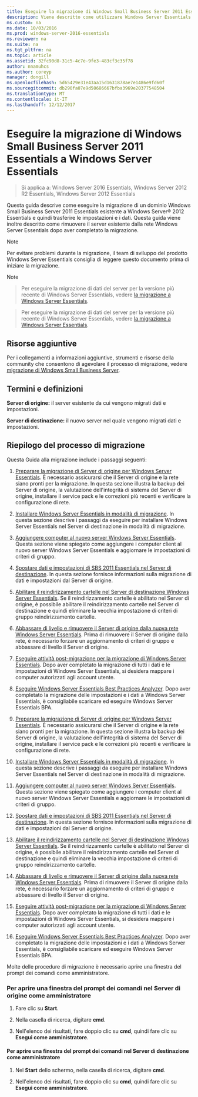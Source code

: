 ```yaml
---
title: Eseguire la migrazione di Windows Small Business Server 2011 Essentials a Windows Server Essentials
description: Viene descritto come utilizzare Windows Server Essentials
ms.custom: na
ms.date: 10/03/2016
ms.prod: windows-server-2016-essentials
ms.reviewer: na
ms.suite: na
ms.tgt_pltfrm: na
ms.topic: article
ms.assetid: 32fc90d8-31c5-4c7e-9fe3-483cf3c35f78
author: nnamuhcs
ms.author: coreyp
manager: dongill
ms.openlocfilehash: 5d65429e31e43aa15d1631878ae7e1486e9fd60f
ms.sourcegitcommit: db290fa07e9d50686667bfba3969e20377548504
ms.translationtype: MT
ms.contentlocale: it-IT
ms.lasthandoff: 12/12/2017
---
```

# <a name="migrate-windows-small-business-server-2011-essentials-to-windows-server-essentials"></a>Eseguire la migrazione di Windows Small Business Server 2011 Essentials a Windows Server Essentials

>Si applica a: Windows Server 2016 Essentials, Windows Server 2012 R2 Essentials, Windows Server 2012 Essentials

Questa guida descrive come eseguire la migrazione di un dominio Windows Small Business Server 2011 Essentials esistente a Windows Server® 2012 Essentials e quindi trasferire le impostazioni e i dati. Questa guida viene inoltre descritto come rimuovere il server esistente dalla rete Windows Server Essentials dopo aver completato la migrazione.  
  
> [!NOTE]
>  Per evitare problemi durante la migrazione, il team di sviluppo del prodotto Windows Server Essentials consiglia di leggere questo documento prima di iniziare la migrazione.  
  
> [!NOTE]

>  Per eseguire la migrazione di dati del server per la versione più recente di Windows Server Essentials, vedere [la migrazione a Windows Server Essentials](Migrate-from-Previous-Versions-to-Windows-Server-Essentials-or-Windows-Server-Essentials-Experience.md).  

>  Per eseguire la migrazione di dati del server per la versione più recente di Windows Server Essentials, vedere [la migrazione a Windows Server Essentials](../migrate/Migrate-from-Previous-Versions-to-Windows-Server-Essentials-or-Windows-Server-Essentials-Experience.md).  

  
## <a name="additional-resources"></a>Risorse aggiuntive  
 Per i collegamenti a informazioni aggiuntive, strumenti e risorse della community che consentono di agevolare il processo di migrazione, vedere [migrazione di Windows Small Business Server](https://go.microsoft.com/fwlink/?LinkId=217520).  
  
## <a name="terms-and-definitions"></a>Termini e definizioni  
 **Server di origine:** il server esistente da cui vengono migrati dati e impostazioni.  
  
 **Server di destinazione:** il nuovo server nel quale vengono migrati dati e impostazioni.  
  
## <a name="migration-process-summary"></a>Riepilogo del processo di migrazione  
 Questa Guida alla migrazione include i passaggi seguenti:  
  

1.  [Preparare la migrazione di Server di origine per Windows Server Essentials](Prepare-your-Source-Server-for-Windows-Server-Essentials-migration.md).  È necessario assicurarsi che il Server di origine e la rete siano pronti per la migrazione. In questa sezione illustra la backup dei Server di origine, la valutazione dell'integrità di sistema del Server di origine, installare il service pack e le correzioni più recenti e verificare la configurazione di rete.  
  
2.  [Installare Windows Server Essentials in modalità di migrazione](Install-Windows-Server-Essentials-in-migration-mode.md).  In questa sezione descrive i passaggi da eseguire per installare Windows Server Essentials nel Server di destinazione in modalità di migrazione.  
  
3.  [Aggiungere computer al nuovo server Windows Server Essentials](Join-computers-to-the-new-Windows-Server-Essentials-server.md).  Questa sezione viene spiegato come aggiungere i computer client al nuovo server Windows Server Essentials e aggiornare le impostazioni di criteri di gruppo.  
  
4.  [Spostare dati e impostazioni di SBS 2011 Essentials nel Server di destinazione](Move-Windows-SBS-2011-Essentials-settings-and-data-to-the-Destination-Server-for-Windows-Server-Essentials-migration.md).  In questa sezione fornisce informazioni sulla migrazione di dati e impostazioni dal Server di origine.  
  
5.  [Abilitare il reindirizzamento cartelle nel Server di destinazione Windows Server Essentials](Enable-folder-redirection-on-the-Windows-Server-Essentials-Destination-Server.md).  Se il reindirizzamento cartelle è abilitato nel Server di origine, è possibile abilitare il reindirizzamento cartelle nel Server di destinazione e quindi eliminare la vecchia impostazione di criteri di gruppo reindirizzamento cartelle.  
  
6.  [Abbassare di livello e rimuovere il Server di origine dalla nuova rete Windows Server Essentials](Demote-and-remove-the-Source-Server-from-the-new-Windows-Server-Essentials-network.md).  Prima di rimuovere il Server di origine dalla rete, è necessario forzare un aggiornamento di criteri di gruppo e abbassare di livello il Server di origine.  
  
7.  [Eseguire attività post-migrazione per la migrazione di Windows Server Essentials](Perform-post-migration-tasks-for-Windows-Server-Essentials-migration.md).  Dopo aver completato la migrazione di tutti i dati e le impostazioni di Windows Server Essentials, si desidera mappare i computer autorizzati agli account utente.  
  
8.  [Eseguire Windows Server Essentials Best Practices Analyzer](Run-the-Windows-Server-Essentials-Best-Practices-Analyzer.md).  Dopo aver completato la migrazione delle impostazioni e i dati a Windows Server Essentials, è consigliabile scaricare ed eseguire Windows Server Essentials BPA.  

1.  [Preparare la migrazione di Server di origine per Windows Server Essentials](../migrate/Prepare-your-Source-Server-for-Windows-Server-Essentials-migration.md).  È necessario assicurarsi che il Server di origine e la rete siano pronti per la migrazione. In questa sezione illustra la backup dei Server di origine, la valutazione dell'integrità di sistema del Server di origine, installare il service pack e le correzioni più recenti e verificare la configurazione di rete.  
  
2.  [Installare Windows Server Essentials in modalità di migrazione](../migrate/Install-Windows-Server-Essentials-in-migration-mode.md).  In questa sezione descrive i passaggi da eseguire per installare Windows Server Essentials nel Server di destinazione in modalità di migrazione.  
  
3.  [Aggiungere computer al nuovo server Windows Server Essentials](../migrate/Join-computers-to-the-new-Windows-Server-Essentials-server.md).  Questa sezione viene spiegato come aggiungere i computer client al nuovo server Windows Server Essentials e aggiornare le impostazioni di criteri di gruppo.  
  
4.  [Spostare dati e impostazioni di SBS 2011 Essentials nel Server di destinazione](../migrate/Move-Windows-SBS-2011-Essentials-settings-and-data-to-the-Destination-Server-for-Windows-Server-Essentials-migration.md).  In questa sezione fornisce informazioni sulla migrazione di dati e impostazioni dal Server di origine.  
  
5.  [Abilitare il reindirizzamento cartelle nel Server di destinazione Windows Server Essentials](../migrate/Enable-folder-redirection-on-the-Windows-Server-Essentials-Destination-Server.md).  Se il reindirizzamento cartelle è abilitato nel Server di origine, è possibile abilitare il reindirizzamento cartelle nel Server di destinazione e quindi eliminare la vecchia impostazione di criteri di gruppo reindirizzamento cartelle.  
  
6.  [Abbassare di livello e rimuovere il Server di origine dalla nuova rete Windows Server Essentials](../migrate/Demote-and-remove-the-Source-Server-from-the-new-Windows-Server-Essentials-network.md).  Prima di rimuovere il Server di origine dalla rete, è necessario forzare un aggiornamento di criteri di gruppo e abbassare di livello il Server di origine.  
  
7.  [Eseguire attività post-migrazione per la migrazione di Windows Server Essentials](../migrate/Perform-post-migration-tasks-for-Windows-Server-Essentials-migration.md).  Dopo aver completato la migrazione di tutti i dati e le impostazioni di Windows Server Essentials, si desidera mappare i computer autorizzati agli account utente.  
  
8.  [Eseguire Windows Server Essentials Best Practices Analyzer](../migrate/Run-the-Windows-Server-Essentials-Best-Practices-Analyzer.md).  Dopo aver completato la migrazione delle impostazioni e i dati a Windows Server Essentials, è consigliabile scaricare ed eseguire Windows Server Essentials BPA.  

  
 Molte delle procedure di migrazione è necessario aprire una finestra del prompt dei comandi come amministratore.  
  
###  <a name="BKMK_OpenACommandPromptAsAdmin"></a>Per aprire una finestra del prompt dei comandi nel Server di origine come amministratore  
  
1.  Fare clic su **Start**.  
  
2.  Nella casella di ricerca, digitare **cmd**.  
  
3.  Nell'elenco dei risultati, fare doppio clic su **cmd**, quindi fare clic su **Esegui come amministratore**.  
  
#### <a name="to-open-a-command-prompt-window-on-the-destination-server-as-an-administrator"></a>Per aprire una finestra del prompt dei comandi nel Server di destinazione come amministratore  
  
1.  Nel **Start** dello schermo, nella casella di ricerca, digitare **cmd**.  
  
2.  Nell'elenco dei risultati, fare doppio clic su **cmd**, quindi fare clic su **Esegui come amministratore**.
